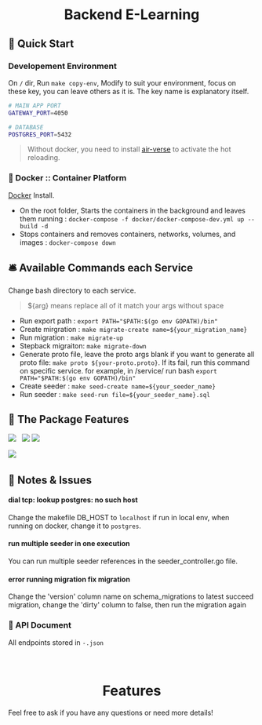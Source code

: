 <h1 align="center">
    <br>
  Backend E-Learning
  <br>
</h1>

## 🚀 Quick Start
### Developement Environment
On `/` dir, Run `make copy-env`, Modify to suit your environment, focus on these key, you can leave others as it is. The key name is explanatory itself.
```bash
# MAIN APP PORT
GATEWAY_PORT=4050

# DATABASE
POSTGRES_PORT=5432
```

> Without docker, you need to install [air-verse](https://github.com/air-verse/air) to activate the hot reloading.

### 🐳 Docker :: Container Platform

[Docker](https://docs.docker.com/get-docker/) Install.

- On the root folder, Starts the containers in the background and leaves them running : `docker-compose -f docker/docker-compose-dev.yml up --build -d`
- Stops containers and removes containers, networks, volumes, and images : `docker-compose down`

## 🛎 Available Commands each Service

Change bash directory to each service.
> ${arg} means replace all of it match your args without space
- Run export path : `export PATH="$PATH:$(go env GOPATH)/bin"`
- Create mirgration : `make migrate-create name=${your_migration_name}`
- Run migration : `make migrate-up`
- Stepback migraiton: `make migrate-down`
- Generate proto file, leave the proto args blank if you want to generate all proto file: `make proto ${your-proto.proto}`. If its fail, run this command on specific service. for example, in /service/ run bash `export PATH="$PATH:$(go env GOPATH)/bin"`
- Create seeder : `make seed-create name=${your_seeder_name}`
- Run seeder : `make seed-run file=${your_seeder_name}.sql`

## 💎 The Package Features

<p>
  <img src="https://img.shields.io/badge/-Docker-2496ED?style=for-the-badge&logo=Docker&logoColor=fff" />&nbsp;&nbsp;
  <img src="https://img.shields.io/badge/-NGINX-269539?style=for-the-badge&logo=NGINX&logoColor=fff" />
  <img src="https://img.shields.io/badge/-Go-1185F4?style=for-the-badge&logo=Go&logoColor=fff" />
</p>
<p>
<img src="https://img.shields.io/badge/-PostgreSQL-336791?style=for-the-badge&logo=PostgreSQL&logoColor=fff" />&nbsp;&nbsp;
</p>

## 📔 Notes & Issues

#### dial tcp: lookup postgres: no such host
Change the makefile DB_HOST to `localhost` if run in local env, when running on docker, change it to `postgres`.

#### run multiple seeder in one execution
You can run multiple seeder references in the seeder_controller.go file.

#### error running migration fix migration
Change the 'version' column name on schema_migrations to latest succeed migration, change the 'dirty' column to false, then run the migration again

### 📗 API Document
All endpoints stored in  `-.json`

<h1 align="center">
    <br>
  Features
  <br>
</h1>

Feel free to ask if you have any questions or need more details!

